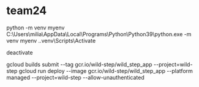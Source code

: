 # team24

python -m venv myenv
C:\Users\milia\AppData\Local\Programs\Python\Python39\python.exe -m venv myenv
.\.venv\Scripts\Activate

deactivate

gcloud builds submit --tag gcr.io/wild-step/wild_step_app --project=wild-step
gcloud run deploy --image gcr.io/wild-step/wild_step_app --platform managed --project=wild-step --allow-unauthenticated


